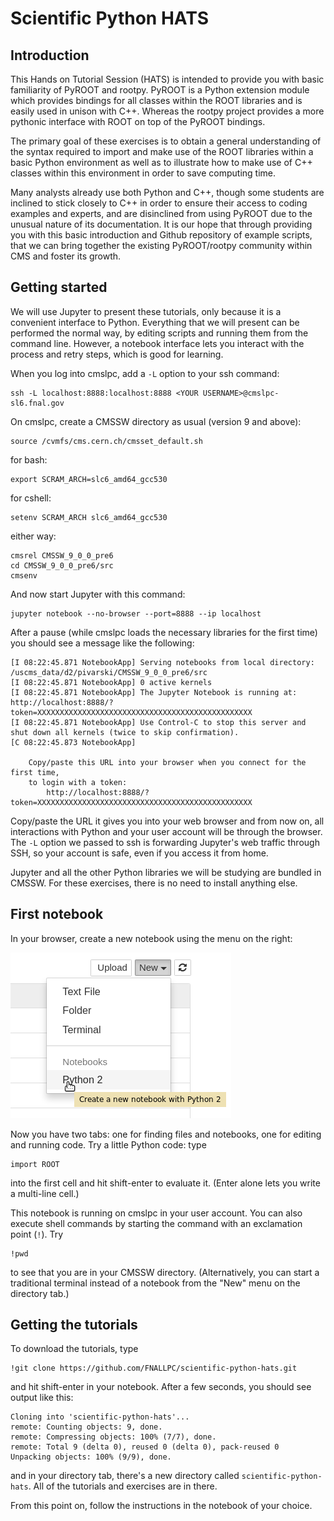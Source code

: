 # Scientific Python HATS

## Introduction

This Hands on Tutorial Session (HATS) is intended to provide you with basic familiarity of PyROOT and rootpy. PyROOT is a Python extension module which provides bindings for all classes within the ROOT libraries and is easily used in unison with C++. Whereas the rootpy project provides a more pythonic interface with ROOT on top of the PyROOT bindings. 

The primary goal of these exercises is to obtain a general understanding of the syntax required to import and make use of the ROOT libraries within a basic Python environment as well as to illustrate how to make use of C++ classes within this environment in order to save computing time.

Many analysts already use both Python and C++, though some students are inclined to stick closely to C++ in order to ensure their access to coding examples and experts, and are disinclined from using PyROOT due to the unusual nature of its documentation. It is our hope that through providing you with this basic introduction and Github repository of example scripts, that we can bring together the existing PyROOT/rootpy community within CMS and foster its growth.

## Getting started

We will use Jupyter to present these tutorials, only because it is a convenient interface to Python. Everything that we will present can be performed the normal way, by editing scripts and running them from the command line. However, a notebook interface lets you interact with the process and retry steps, which is good for learning.

When you log into cmslpc, add a `-L` option to your ssh command:

    ssh -L localhost:8888:localhost:8888 <YOUR USERNAME>@cmslpc-sl6.fnal.gov

On cmslpc, create a CMSSW directory as usual (version 9 and above):

    source /cvmfs/cms.cern.ch/cmsset_default.sh
    
for bash:

    export SCRAM_ARCH=slc6_amd64_gcc530
    
for cshell:

    setenv SCRAM_ARCH slc6_amd64_gcc530
    
either way:
    
    cmsrel CMSSW_9_0_0_pre6
    cd CMSSW_9_0_0_pre6/src
    cmsenv

And now start Jupyter with this command:

    jupyter notebook --no-browser --port=8888 --ip localhost

After a pause (while cmslpc loads the necessary libraries for the first time) you should see a message like the following:

    [I 08:22:45.871 NotebookApp] Serving notebooks from local directory: /uscms_data/d2/pivarski/CMSSW_9_0_0_pre6/src
    [I 08:22:45.871 NotebookApp] 0 active kernels 
    [I 08:22:45.871 NotebookApp] The Jupyter Notebook is running at: http://localhost:8888/?token=XXXXXXXXXXXXXXXXXXXXXXXXXXXXXXXXXXXXXXXXXXXXXXXX
    [I 08:22:45.871 NotebookApp] Use Control-C to stop this server and shut down all kernels (twice to skip confirmation).
    [C 08:22:45.873 NotebookApp] 
        
        Copy/paste this URL into your browser when you connect for the first time,
        to login with a token:
            http://localhost:8888/?token=XXXXXXXXXXXXXXXXXXXXXXXXXXXXXXXXXXXXXXXXXXXXXXXX

Copy/paste the URL it gives you into your web browser and from now on, all interactions with Python and your user account will be through the browser. The `-L` option we passed to ssh is forwarding Jupyter's web traffic through SSH, so your account is safe, even if you access it from home.

Jupyter and all the other Python libraries we will be studying are bundled in CMSSW. For these exercises, there is no need to install anything else.

## First notebook

In your browser, create a new notebook using the menu on the right:

![New Notebook](new_notebook.png)

Now you have two tabs: one for finding files and notebooks, one for editing and running code. Try a little Python code: type

    import ROOT

into the first cell and hit shift-enter to evaluate it. (Enter alone lets you write a multi-line cell.)

This notebook is running on cmslpc in your user account. You can also execute shell commands by starting the command with an exclamation point (`!`). Try

    !pwd

to see that you are in your CMSSW directory. (Alternatively, you can start a traditional terminal instead of a notebook from the "New" menu on the directory tab.)

## Getting the tutorials

To download the tutorials, type

    !git clone https://github.com/FNALLPC/scientific-python-hats.git

and hit shift-enter in your notebook. After a few seconds, you should see output like this:

    Cloning into 'scientific-python-hats'...
    remote: Counting objects: 9, done.
    remote: Compressing objects: 100% (7/7), done.
    remote: Total 9 (delta 0), reused 0 (delta 0), pack-reused 0
    Unpacking objects: 100% (9/9), done.

and in your directory tab, there's a new directory called `scientific-python-hats`. All of the tutorials and exercises are in there.

From this point on, follow the instructions in the notebook of your choice.
